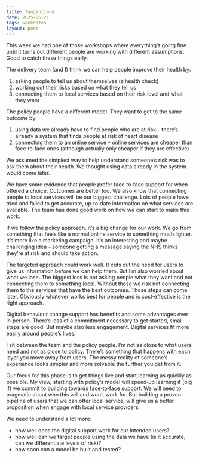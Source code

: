 ```yaml
---
title: Tangentland
date: 2025-06-21
tags: weeknotes
layout: post
---
```


This week we had one of those workshops where everything’s going fine until it turns out different people are working with different assumptions. Good to catch these things early.

The delivery team (and I) think we can help people improve their health by:

1. asking people to tell us about themselves (a health check)
2. working out their risks based on what they tell us
3. connecting them to local services based on their risk level and what they want

The policy people have a different model. They want to get to the same outcome by:

1. using data we already have to find people who are at risk – there’s already a system that finds people at risk of heart disease
2. connecting them to an online service – online services are cheaper than face‑to‑face ones (although actually only cheaper if they are effective)

We assumed the simplest way to help understand someone’s risk was to ask them about their health. We thought using data already in the system would come later.

We have some evidence that people prefer face‑to‑face support for when offered a choice. Outcomes are better too. We also know that connecting people to local services will be our biggest challenge. Lots of people have tried and failed to get accurate, up‑to‑date information on what services are available. The team has done good work on how we can start to make this work.

If we follow the policy approach, it’s a big change for our work. We go from something that feels like a normal online service to something much lighter. It’s more like a marketing campaign. It’s an interesting and maybe challenging idea – someone getting a message saying the NHS thinks they’re at risk and should take action.

The targeted approach could work well. It cuts out the need for users to give us information before we can help them. But I’m also worried about what we lose. The biggest loss is not asking people what they want and not connecting them to something local. Without those we risk not connecting them to the services that have the best outcomes. Those steps can come later. Obviously whatever works best for people and is cost‑effective is the right approach.

Digital behaviour change support has benefits and some advantages over in‑person. There’s less of a commitment necessary to get started, small steps are good. But maybe also less engagement. Digital services fit more easily around people’s lives.

I sit between the team and the policy people. I’m not as close to what users need and not as close to policy. There’s something that happens with each layer you move away from users. The messy reality of someone’s experience looks simpler and more solvable the further you get from it.

Our focus for this phase is to get things live and start learning as quickly as possible. My view, starting with policy’s model will speed‑up learning if (big if) we commit to building towards face‑to‑face support. We will need to pragmatic about who this will and won’t work for. But building a proven pipeline of users that we can offer local service, will give us a better proposition when engage with local service providers.

We need to understand a lot more:
- how well does the digital support work for our intended users?
- how well can we target people using the data we have (is it accurate, can we differentiate levels of risk)?
- how soon can a model be built and tested?
